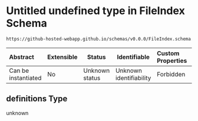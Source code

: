 # Untitled undefined type in FileIndex Schema

```txt
https://github-hosted-webapp.github.io/schemas/v0.0.0/FileIndex.schema.json#/definitions
```

| Abstract | Extensible | Status | Identifiable | Custom Properties | Additional Properties | Access Restrictions | Defined In |
| :-- | --- | --- | --- | :-- | --- | --- | --- |
| Can be instantiated | No | Unknown status | Unknown identifiability | Forbidden | Allowed | none | [FileIndex.schema.json\*](../FileIndex.schema.json "open original schema") |

## definitions Type

unknown
